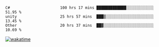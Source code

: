 <!--START_SECTION:waka-->

```text
C#                      100 hrs 17 mins █████████████░░░░░░░░░░░░   51.95 %
unity                   25 hrs 57 mins  ███▒░░░░░░░░░░░░░░░░░░░░░   13.45 %
Other                   20 hrs 37 mins  ██▓░░░░░░░░░░░░░░░░░░░░░░   10.69 %
```

<!--END_SECTION:waka-->
[![wakatime](https://wakatime.com/badge/user/6c2f442e-41b4-42e3-bc06-d5d8203ad1da.svg)](https://wakatime.com/@6c2f442e-41b4-42e3-bc06-d5d8203ad1da)

